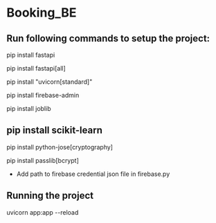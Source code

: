 # Booking_BE

## Run following commands to setup the project:

pip install fastapi

pip install fastapi[all]

pip install "uvicorn[standard]"

pip install firebase-admin

pip install joblib

pip install scikit-learn
---
pip install python-jose[cryptography]

pip install passlib[bcrypt]

- Add path to firebase credential json file in firebase.py

## Running the project

uvicorn app:app --reload



[//]: # (pip install fastapi uvicorn[standard] cryptography)

[//]: # (choco install openssl)

[//]: # ()
[//]: # (uvicorn app:app --ssl-keyfile C:/Windows/System32/key.pem --ssl-certfile C:/Windows/System32/cert.pem)